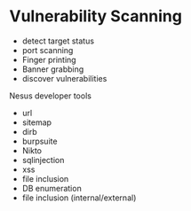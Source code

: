# Vulnerability Scanning

* detect target status
* port scanning
* Finger printing
* Banner grabbing
* discover vulnerabilities

Nesus developer tools

* url
* sitemap
* dirb
* burpsuite
* Nikto
* sqlinjection
* xss
* file inclusion
* DB enumeration
* file inclusion \(internal/external\)

